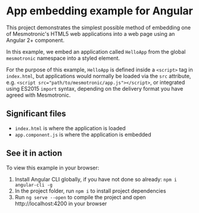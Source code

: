 # App embedding example for Angular

This project demonstrates the simplest possible method of embedding one of Mesmotronic's HTML5 web applications into a web page using an Angular 2+ component.

In this example, we embed an application called `HelloApp` from the global `mesmotronic` namespace into a styled element.

For the purpose of this example, `HelloApp` is defined inside a `<script>` tag in `index.html`, but applications would normally be loaded via the `src` attribute, e.g. `<script src="path/to/mesmotronic/app.js"></script>`, or integrated using ES2015 `import` syntax, depending on the delivery format you have agreed with Mesmotronic.

## Significant files

- `index.html` is where the application is loaded
- `app.component.js` is where the application is embedded

## See it in action

To view this example in your browser:

1. Install Angular CLI globally, if you have not done so already: `npm i angular-cli -g`
1. In the project folder, run `npm i` to install project dependencies
1. Run `ng serve --open` to compile the project and open http://localhost:4200 in your browser

